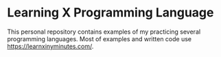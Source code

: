# Learning X Programming Language
This personal repository contains examples of my practicing several programming languages. Most of examples and written code use https://learnxinyminutes.com/.
